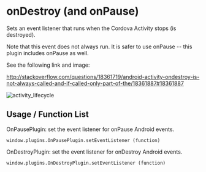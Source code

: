 onDestroy (and onPause)
========================

Sets an event listener that runs when the Cordova Activity stops (is destroyed).

Note that this event does not always run. It is safer to use onPause -- this plugin includes onPause as well.

See the following link and image:

http://stackoverflow.com/questions/18361719/android-activity-ondestroy-is-not-always-called-and-if-called-only-part-of-the/18361887#18361887

![activity_lifecycle](https://developer.android.com/images/activity_lifecycle.png)

Usage / Function List
----------------------

OnPausePlugin: set the event listener for onPause Android events.
````
window.plugins.OnPausePlugin.setEventListener (function)
````

OnDestroyPlugin: set the event listener for onDestroy Android events.
````
window.plugins.OnDestroyPlugin.setEventListener (function)
````

